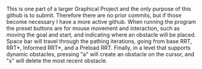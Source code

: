   This is one part of a larger Graphical Project and the only purpose of this github is to submit. 
Therefore there are no prior commits, but if those become necessary I have a more active github. 
When running the program the preset buttons are for mouse movement and interaction, such as moving 
the goal and start, and indicating where an obstacle will be placed. Space bar will travel through
the pathing iterations, going from base RRT, RRT*, Informed RRT*, and a Preload RRT. Finally, 
in a level that supports dynamic obstacles, pressing "a" will create an obstacle on the cursor, 
and "s" will delete the most recent obstacle.
